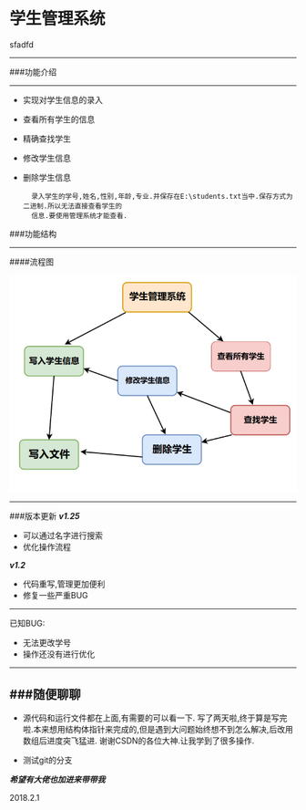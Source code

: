 # 学生管理系统
sfadfd
***

###功能介绍
***

* 实现对学生信息的录入
* 查看所有学生的信息
* 精确查找学生
* 修改学生信息
* 删除学生信息

        录入学生的学号,姓名,性别,年龄,专业.并保存在E:\students.txt当中.保存方式为二进制.所以无法直接查看学生的
        信息.要使用管理系统才能查看.
        


###功能结构
***
####流程图

![流程图](https://raw.githubusercontent.com/504250439/students-system/master/%E6%B5%81%E7%A8%8B%E5%9B%BE.png)



---
###版本更新
***v1.25***
* 可以通过名字进行搜索
* 优化操作流程

***v1.2***

* 代码重写,管理更加便利
* 修复一些严重BUG
---
已知BUG:

* 无法更改学号
* 操作还没有进行优化

---
###随便聊聊
---
* 源代码和运行文件都在上面,有需要的可以看一下.
        写了两天啦,终于算是写完啦.本来想用结构体指针来完成的,但是遇到大问题始终想不到怎么解决,后改用数组后进度突飞猛进.
        谢谢CSDN的各位大神.让我学到了很多操作.

* 测试git的分支


    
***希望有大佬也加进来带带我***


2018.2.1

